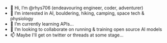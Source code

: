 - 👋 Hi, I’m @rhys706 (endeavouring engineer, coder, adventurer)
- 👀 I’m interested in AI, bouldering, hiking, camping, space tech & physiology
- 🌱 I’m currently learning APIs...
- 💞️ I’m looking to collaborate on running & training open source AI models
- 📫 Maybe I'll get on twitter or threads at some stage...

<!---
rhys706/rhys706 is a ✨ special ✨ repository because its `README.md` (this file) appears on your GitHub profile.
You can click the Preview link to take a look at your changes.
--->
